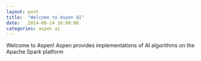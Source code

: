 ```yaml
---
layout: post
title:  "Welcome to Aspen AI"
date:   2014-08-14 16:00:00
categories: aspen ai
---
```

Welcome to Aspen!
Aspen provides implementations of AI algorithms on the Apache Spark platform

[aspen]:      http://aspen.vital.ai
[aspen-github]:   https://github.com/vital-ai/aspen
